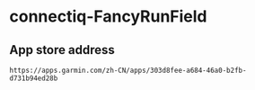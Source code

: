 # connectiq-FancyRunField

## App store address
```
https://apps.garmin.com/zh-CN/apps/303d8fee-a684-46a0-b2fb-d731b94ed28b
```